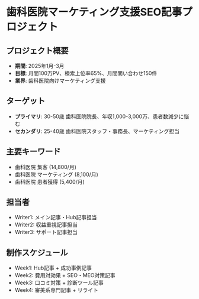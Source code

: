 # 歯科医院マーケティング支援SEO記事プロジェクト

## プロジェクト概要
- **期間**: 2025年1月-3月
- **目標**: 月間100万PV、検索上位率65%、月間問い合わせ150件
- **業界**: 歯科医院向けマーケティング支援

## ターゲット
- **プライマリ**: 30-50歳 歯科医院院長、年収1,000-3,000万、患者数減少に悩む
- **セカンダリ**: 25-40歳 歯科医院スタッフ・事務長、マーケティング担当

## 主要キーワード
- 歯科医院 集客 (14,800/月)
- 歯科医院 マーケティング (8,100/月)
- 歯科医院 患者獲得 (5,400/月)

## 担当者
- Writer1: メイン記事・Hub記事担当
- Writer2: 収益重視記事担当
- Writer3: サポート記事担当

## 制作スケジュール
- Week1: Hub記事 + 成功事例記事
- Week2: 費用対効果 + SEO・MEO対策記事
- Week3: 口コミ対策 + 診断ツール記事
- Week4: 審美系専門記事 + リライト
